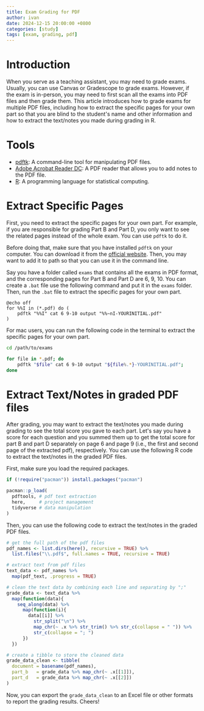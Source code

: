 ```yaml
---
title: Exam Grading for PDF
author: ivan
date: 2024-12-15 20:00:00 +0800
categories: [study]
tags: [exam, grading, pdf]
---
```


# Introduction

When you serve as a teaching assistant, you may need to grade exams. Usually, you can use Canvas or Gradescope to grade exams. However, if the exam is in-person, you may need to first scan all the exams into PDF files and then grade them. This article introduces how to grade exams for multiple PDF files, including how to extract the specific pages for your own part so that you are blind to the student's name and other information and how to extract the text/notes you made during grading in R.

# Tools

- [pdftk](https://www.pdflabs.com/tools/pdftk-the-pdf-toolkit/): A command-line tool for manipulating PDF files.
- [Adobe Acrobat Reader DC](https://get.adobe.com/reader/): A PDF reader that allows you to add notes to the PDF file.
- [R](https://www.r-project.org/): A programming language for statistical computing.


# Extract Specific Pages

First, you need to extract the specific pages for your own part. For example, if you are responsible for grading Part B and Part D, you only want to see the related pages instead of the whole exam. You can use `pdftk` to do it.

Before doing that, make sure that you have installed `pdftk` on your computer. You can download it from the [official website](https://www.pdflabs.com/tools/pdftk-the-pdf-toolkit/). Then, you may want to add it to path so that you can use it in the command line.

Say you have a folder called `exams` that contains all the exams in PDF format, and the corresponding pages for Part B and Part D are 6, 9, 10. You can create a `.bat` file use the following command and put it in the `exams` folder. Then, run the `.bat` file to extract the specific pages for your own part.

```batch
@echo off
for %%I in (*.pdf) do (
    pdftk "%%I" cat 6 9-10 output "%%~nI-YOURINITIAL.pdf"
)
```

For mac users, you can run the following code in the terminal to extract the specific pages for your own part.
```zsh
cd /path/to/exams

for file in *.pdf; do
    pdftk "$file" cat 6 9-10 output "${file%.*}-YOURINITIAL.pdf"; 
done
```

# Extract Text/Notes in graded PDF files

After grading, you may want to extract the text/notes you made during grading to see the total score you gave to each part. Let's say you have a score for each question and you summed them up to get the total score for part B and part D separately on page 6 and page 9 (i.e., the first and second page of the extracted pdf), respectively. You can use the following R code to extract the text/notes in the graded PDF files.

First, make sure you load the required packages.

```r
if (!require("pacman")) install.packages("pacman")

pacman::p_load(
  pdftools, # pdf text extraction
  here,     # project management
  tidyverse # data manipulation
)
```

Then, you can use the following code to extract the text/notes in the graded PDF files.

```r
# get the full path of the pdf files
pdf_names <- list.dirs(here(), recursive = TRUE) %>% 
  list.files("\\.pdf$", full.names = TRUE, recursive = TRUE)

# extract text from pdf files
text_data <- pdf_names %>% 
  map(pdf_text, .progress = TRUE)

# clean the text data by combining each line and separating by ";" 
grade_data <- text_data %>% 
  map(function(data){
    seq_along(data) %>% 
      map(function(i){
        data[[i]] %>% 
          str_split("\n") %>%
          map_chr(~ .x %>% str_trim() %>% str_c(collapse = " ")) %>% 
          str_c(collapse = "; ")
      })
  })

# create a tibble to store the cleaned data
grade_data_clean <- tibble(
  document = basename(pdf_names), 
  part_b   = grade_data %>% map_chr(~ .x[[1]]),
  part_d   = grade_data %>% map_chr(~ .x[[2]])
)

```

Now, you can export the `grade_data_clean` to an Excel file or other formats to report the grading results. Cheers!
